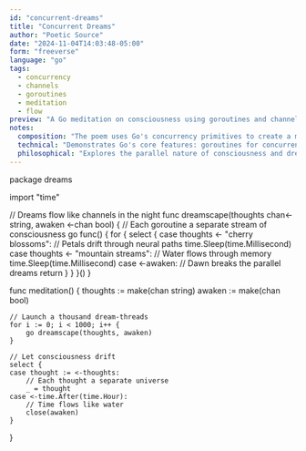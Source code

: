 ```yaml
---
id: "concurrent-dreams"
title: "Concurrent Dreams"
author: "Poetic Source"
date: "2024-11-04T14:03:48-05:00"
form: "freeverse"
language: "go"
tags: 
  - concurrency
  - channels
  - goroutines
  - meditation
  - flow
preview: "A Go meditation on consciousness using goroutines and channels to represent parallel streams of thought"
notes:
  composition: "The poem uses Go's concurrency primitives to create a meditation on parallel streams of consciousness. The structure mirrors the flow of thoughts during meditation, with each goroutine representing a separate thread of awareness."
  technical: "Demonstrates Go's core features: goroutines for concurrent execution, channels for communication, select statements for multiplexing, and time handling. The poem showcases Go's approach to CSP-style concurrency."
  philosophical: "Explores the parallel nature of consciousness and dreams, using Go's concurrency model as a metaphor for how thoughts and memories interweave during meditation. The interplay between channels represents the dance between different levels of awareness."
---
```

package dreams

import "time"

// Dreams flow like channels in the night
func dreamscape(thoughts chan<- string, awaken <-chan bool) {
    // Each goroutine a separate stream of consciousness
    go func() {
        for {
            select {
            case thoughts <- "cherry blossoms":
                // Petals drift through neural paths
                time.Sleep(time.Millisecond)
            case thoughts <- "mountain streams":
                // Water flows through memory
                time.Sleep(time.Millisecond)
            case <-awaken:
                // Dawn breaks the parallel dreams
                return
            }
        }
    }()
}

func meditation() {
    thoughts := make(chan string)
    awaken := make(chan bool)
    
    // Launch a thousand dream-threads
    for i := 0; i < 1000; i++ {
        go dreamscape(thoughts, awaken)
    }
    
    // Let consciousness drift
    select {
    case thought := <-thoughts:
        // Each thought a separate universe
        _ = thought
    case <-time.After(time.Hour):
        // Time flows like water
        close(awaken)
    }
}